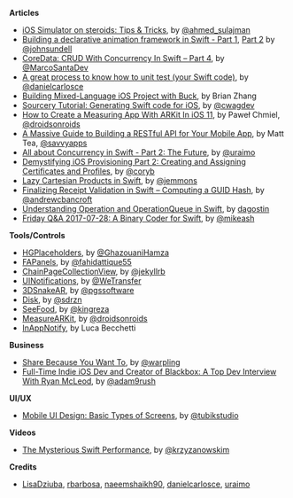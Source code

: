 
**Articles**

* [iOS Simulator on steroids: Tips & Tricks](https://medium.com/flawless-app-stories/simulator-on-steroids-c12774ca6b), by [@ahmed_sulajman](https://twitter.com/ahmed_sulajman)
* [Building a declarative animation framework in Swift - Part 1](https://www.swiftbysundell.com/posts/building-a-declarative-animation-framework-in-swift-part-1), [Part 2](https://www.swiftbysundell.com/posts/building-a-declarative-animation-framework-in-swift-part-2) by [@johnsundell](https://twitter.com/johnsundell)
* [CoreData: CRUD With Concurrency In Swift – Part 4](https://marcosantadev.com/coredata-crud-concurrency-swift-part-4/), by [@MarcoSantaDev](https://twitter.com/MarcoSantaDev)
* [A great process to know how to unit test (your Swift code)](https://medium.com/@danielcarlosce/a-great-process-to-know-how-to-unit-test-your-swift-code-4bdba0896d52), by [@danielcarlosce](https://twitter.com/danielcarlosce)
* [Building Mixed-Language iOS Project with Buck](https://medium.com/airbnb-engineering/building-mixed-language-ios-project-with-buck-8a903b0e3e56), by Brian Zhang
* [Sourcery Tutorial: Generating Swift code for iOS](https://www.raywenderlich.com/158803/sourcery-tutorial-generating-swift-code-ios), by [@cwagdev](https://twitter.com/cwagdev)
* [How to Create a Measuring App With ARKit In iOS 11](https://www.thedroidsonroids.com/blog/how-to-create-a-measuring-app-with-arkit-in-ios-11), by Paweł Chmiel, [@droidsonroids](https://twitter.com/droidsonroids)
* [A Massive Guide to Building a RESTful API for Your Mobile App](https://savvyapps.com/blog/how-to-build-restful-api-mobile-app), by Matt Tea, [@savvyapps](https://twitter.com/savvyapps)
* [All about Concurrency in Swift - Part 2: The Future](https://www.uraimo.com/2017/07/22/all-about-concurrency-in-swift-2-the-future/), by [@uraimo](https://twitter.com/uraimo)
* [Demystifying iOS Provisioning Part 2: Creating and Assigning Certificates and Profiles](http://martiancraft.com/blog/2017/07/demystifying-provisioning-part2/), by [@coryb](https://twitter.com/coryb)
* [Lazy Cartesian Products in Swift](http://www.figure.ink/blog/2017/7/30/lazy-permutations-in-swift), by [@jemmons](https://twitter.com/jemmons)
* [Finalizing Receipt Validation in Swift – Computing a GUID Hash](https://www.andrewcbancroft.com/2017/07/31/finalizing-receipt-validation-in-swift-computing-a-guid-hash/), by [@andrewcbancroft](https://twitter.com/andrewcbancroft)
* [Understanding Operation and OperationQueue in Swift](http://agostini.tech/2017/07/30/understanding-operation-and-operationqueue-in-swift/), by [dagostin](https://twitter.com/dagostin)
* [Friday Q&A 2017-07-28: A Binary Coder for Swift](https://www.mikeash.com/pyblog/friday-qa-2017-07-28-a-binary-coder-for-swift.html), by [@mikeash](https://twitter.com/mikeash)

**Tools/Controls**

* [HGPlaceholders](https://github.com/HamzaGhazouani/HGPlaceholders), by [@GhazouaniHamza](https://twitter.com/GhazouaniHamza)
* [FAPanels](https://github.com/fahidattique55/FAPanels), by [@fahidattique55](https://twitter.com/fahidattique55)
* [ChainPageCollectionView](https://github.com/jindulys/ChainPageCollectionView), by [@jekyllrb](https://www.twitter.com/jekyllrb)
* [UINotifications](https://github.com/WeTransfer/UINotifications), by [@WeTransfer](https://twitter.com/WeTransfer)
* [3DSnakeAR](https://github.com/PGSSoft/3DSnakeAR), by [@pgssoftware](https://twitter.com/pgssoftware)
* [Disk](https://github.com/saoudrizwan/Disk), by [@sdrzn](https://twitter.com/sdrzn)
* [SeeFood](https://github.com/kingreza/SeeFood), by [@kingreza](https://twitter.com/kingreza)
* [MeasureARKit](https://github.com/DroidsOnRoids/MeasureARKit), by [@droidsonroids](https://twitter.com/droidsonroids)
* [InAppNotify](https://github.com/lucabecchetti/InAppNotify), by Luca Becchetti

**Business**

* [Share Because You Want To](https://medium.com/mobile-growth/share-because-you-want-to-c366beeea88c), by [@warpling](https://twitter.com/warpling)
* [Full-Time Indie iOS Dev and Creator of Blackbox: A Top Dev Interview With Ryan McLeod](https://www.raywenderlich.com/166462/full-time-indie-ios-dev-creator-blackbox-puzzles-top-dev-interview-ryan-mcleod), by [@adam9rush](https://twitter.com/adam9rush)

**UI/UX**

* [Mobile UI Design: Basic Types of Screens](https://uxplanet.org/mobile-ui-design-basic-types-of-screens-aa1857e31339), by [@tubikstudio](https://twitter.com/tubikstudio)

**Videos**

* [The Mysterious Swift Performance](https://www.youtube.com/watch?v=E3Mvj4zfXAA), by [@krzyzanowskim](https://twitter.com/krzyzanowskim)

**Credits**

* [LisaDziuba](https://github.com/lisadziuba), [rbarbosa](https://github.com/rbarbosa), [naeemshaikh90](https://github.com/naeemshaikh90), [danielcarlosce](https://github.com/danielCarlosCE), [uraimo](https://github.com/uraimo)
